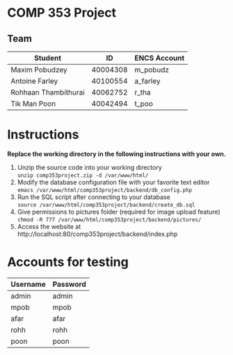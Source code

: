 # COMP 353 Project

## Team

| Student              | ID       | ENCS Account |
| -------------------- | -------- | ------------ |
| Maxim Pobudzey       | 40004308 | m_pobudz     |
| Antoine Farley       | 40100554 | a_farley     |
| Rohhaan Thambithurai | 40062752 | r_tha        |
| Tik Man Poon         | 40042494 | t_poo        |

# Instructions

**Replace the working directory in the following instructions with your own.**

1. Unzip the source code into your working directory  
   `unzip comp353project.zip -d /var/www/html/`
2. Modify the database configuration file with your favorite text editor  
   `emacs /var/www/html/comp353project/backend/db_config.php`
3. Run the SQL script after connecting to your database  
   `source /var/www/html/comp353project/backend/create_db.sql`
4. Give permissions to pictures folder (required for image upload feature)  
   `chmod -R 777 /var/www/html/comp353project/backend/pictures/`
5. Access the website at http://localhost:80/comp353project/backend/index.php

# Accounts for testing

| Username | Password |
| -------- | -------- |
| admin    | admin    |
| mpob     | mpob     |
| afar     | afar     |
| rohh     | rohh     |
| poon     | poon     |

